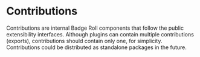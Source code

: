 # Contributions

Contributions are internal Badge Roll components that follow the public extensibility interfaces.
Although plugins can contain multiple contributions (exports), contributions should contain only one, for simplicity.
Contributions could be distributed as standalone packages in the future.
